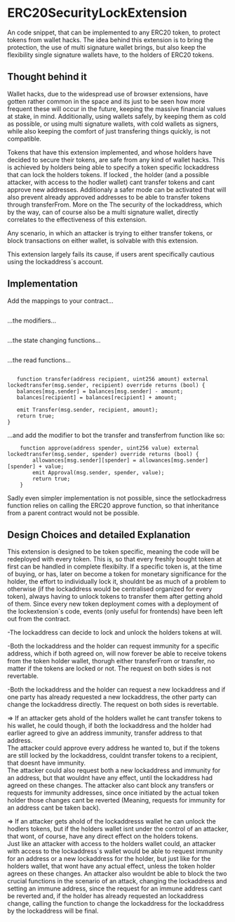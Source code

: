 # ERC20SecurityLockExtension

An code snippet, that can be implemented to any ERC20 token, to protect tokens from wallet hacks. The idea behind this extension is to bring the protection, the use of multi signature wallet brings, but also keep the flexibility single signature wallets have, to the holders of ERC20 tokens. 

## Thought behind it

Wallet hacks, due to the widespread use of browser extensions, have gotten rather common in the space and its just to be seen how more frequent these will occur in the future, keeping the massive financial values at stake, in mind. Additionally, using wallets safely, by keeping them as cold as possible, or using multi signature wallets, with cold wallets as signers, while also keeping the comfort of just transfering things quickly, is not compatible.

Tokens that have this extension implemented, and whose holders have decided to secure their tokens, are safe from any kind of wallet hacks.
This is achieved by holders being able to specify a token specific lockaddress that can lock the holders tokens. If locked , the holder (and a possible attacker, with access to the hodler wallet) cant transfer tokens and cant approve new addresses. Additionaly a safer mode can be activated that will also prevent already approved addresses to be able to transfer tokens through transferFrom. More on the  The security of the lockaddress, which by the way, can of course also be a multi signature wallet, directly correlates to the effectiveness of this extension.

Any scenario, in which an attacker is trying to either transfer tokens, or block transactions on either wallet, is solvable with this extension.

This extension largely fails its cause, if users arent specifically cautious using the lockaddress´s account.

## Implementation

Add the mappings to your contract...

```solidity
```

...the modifiers...
```solidity
```

...the state changing functions...
```solidity
```

...the read functions...
```solidity
```

```solidity
   function transfer(address recipient, uint256 amount) external lockedtransfer(msg.sender, recipient) override returns (bool) {
   balances[msg.sender] = balances[msg.sender] - amount;
   balances[recipient] = balances[recipient] + amount;

   emit Transfer(msg.sender, recipient, amount);
   return true;
}
```
    
...and add the modifier to bot the transfer and transferfrom function like so:
```solidity
    function approve(address spender, uint256 value) external lockedtransfer(msg.sender, spender) override returns (bool) {
        allowances[msg.sender][spender] = allowances[msg.sender][spender] + value;
        emit Approval(msg.sender, spender, value);
        return true;
    }
```
Sadly even simpler implementation is not possible, since the setlockadrress function relies on calling the ERC20 approve function, so that inheritance from a parent contract would not be possible.

## Design Choices and detailed Explanation

This extension is designed to be token specific, meaning the code will be redeployed with every token. This is, so that every freshly bought token at first can be handled in complete flexibilty. If a specific token is, at the time of buying, or has, later on become a token for monetary significance for the holder, the effort to individually lock it, shouldnt be as much of a problem to otherwise (if the lockaddress would be centralised organized for every token), always having to unlock tokens to transfer them after getting ahold of them.
Since every new token deployment comes with a deployment of the lockextension`s code, events (only useful for frontends) have been left out from the contract.

-The lockaddress can decide to lock and unlock the holders tokens at will.

-Both the lockaddress and the holder can request immunity for a specific address, which if both agreed on, will now forever be able to receive tokens from the token holder wallet, thorugh either transferFrom or transfer, no matter if the tokens are locked or not. The request on both sides is not revertable.

-Both the lockaddress and the holder can request a new lockaddress and if one party has already requested a new lockaddress, the other party can change the lockaddress directly. The request on both sides is revertable.

=> If an attacker gets ahold of the holders wallet he cant transfer tokens to his wallet, he could though, if both the lockaddress and the holder had earlier agreed to give an address immunity, transfer address to that address.<br>
The attacker could approve every address he wanted to, but if the tokens are still locked by the lockaddress, couldnt transfer tokens to a recipient, that doesnt have immunity.<br>
The attacker could also request both a new lockaddress and immunity for an address, but that wouldnt have any effect, until the lockaddress had agreed on these changes. The attacker also cant block any transfers or requests for immunity addresses, since once initiated by the actual token holder those changes cant be reverted (Meaning, requests for immunity for an address cant be taken back).

=> If an attacker gets ahold of the lockaddresss wallet he can unlock the hodlers tokens, but if the holders wallet isnt under the control of an attacker, that wont, of course, have any direct effect on the holders tokens. <br>
Just like an attacker with access to the holders wallet could, an attacker with access to the lockaddress`s wallet would be able to request immunity for an address or a new lockaddress for the holder, but just like for the holders wallet, that wont have any actual effect, unless the token holder agrees on these changes. An attacker also wouldnt be able to block the two crucial functions in the scenario of an attack, changing the lockaddress and setting an immune address, since the request for an immune address cant be reverted and, if the holder has already requested an lockaddress change, calling the function to change the lockaddress for the lockaddress by the lockaddress will be final.
